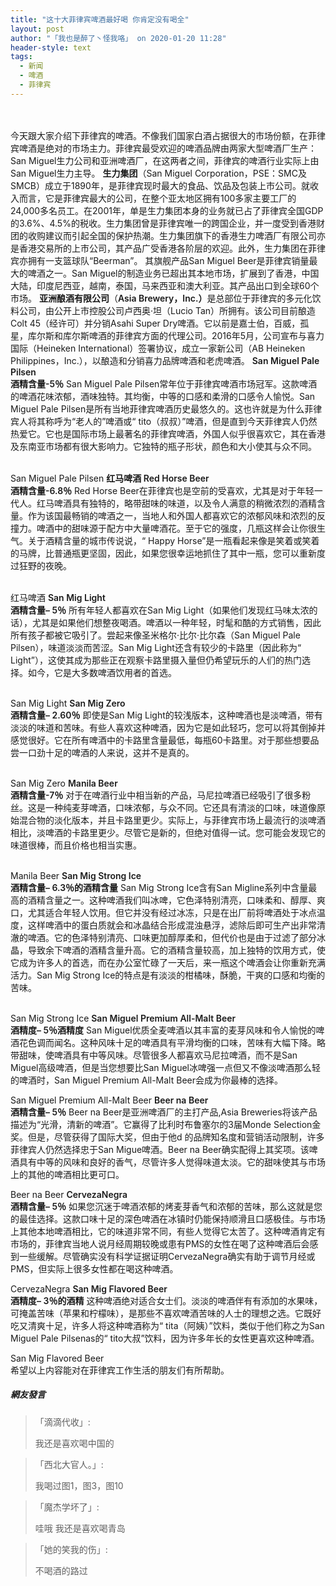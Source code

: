 ```yaml
---
title: "这十大菲律宾啤酒最好喝 你肯定没有喝全"
layout: post
author: "「我也是醉了丶怪我咯」 on 2020-01-20 11:28"
header-style: text
tags:
  - 新闻
  - 啤酒
  - 菲律宾
---
```


<br>
<br>
今天跟大家介绍下菲律宾的啤酒。不像我们国家白酒占据很大的市场份额，在菲律宾啤酒是绝对的市场主力。菲律宾最受欢迎的啤酒品牌由两家大型啤酒厂生产：San Miguel生力公司和亚洲啤酒厂，在这两者之间，菲律宾的啤酒行业实际上由San Miguel生力主导。
<span style="font-weight: 600;">生力集团</span>（San Miguel Corporation，PSE：SMC及SMCB）成立于1890年，是菲律宾现时最大的食品、饮品及包装上市公司。就收入而言，它是菲律宾最大的公司，在整个亚太地区拥有100多家主要工厂的24,000多名员工。在2001年，单是生力集团本身的业务就已占了菲律宾全国GDP的3.6%、4.5%的税收。生力集团曾是菲律宾唯一的跨国企业，并一度受到香港财团的收购建议而引起全国的保护热潮。生力集团旗下的香港生力啤酒厂有限公司亦是香港交易所的上市公司，其产品广受香港各阶层的欢迎。此外，生力集团在菲律宾亦拥有一支篮球队“Beerman”。
其旗舰产品San Miguel Beer是菲律宾销量最大的啤酒之一。San Miguel的制造业务已超出其本地市场，扩展到了香港，中国大陆，印度尼西亚，越南，泰国，马来西亚和澳大利亚。其产品出口到全球60个市场。
<span style="font-weight: 600;">亚洲酿酒有限公司</span>（<span style="font-weight: 600;">Asia Brewery，Inc.）</span>是总部位于菲律宾的多元化饮料公司，由公开上市控股公司卢西奥·坦（Lucio Tan）所拥有。该公司目前酿造Colt 45（经许可）并分销Asahi Super Dry啤酒。它以前是嘉士伯，百威，孤星，库尔斯和库尔斯啤酒的菲律宾方面的代理公司。2016年5月，公司宣布与喜力国际（Heineken International）签署协议，成立一家新公司（AB Heineken Philippines，Inc.），以酿造和分销喜力品牌啤酒和老虎啤酒。
<span style="font-weight: 600;">San Miguel Pale Pilsen</span>
<b><br></b><span style="font-weight: 600;">酒精含量-5％</span>&nbsp;San Miguel Pale Pilsen常年位于菲律宾啤酒市场冠军。这款啤酒的啤酒花味浓郁，酒味独特。其均衡，中等的口感和柔滑的口感令人愉悦。San Miguel Pale Pilsen是所有当地菲律宾啤酒历史最悠久的。这也许就是为什么菲律宾人将其称呼为“老人的”啤酒或“ tito（叔叔）”啤酒，但是直到今天菲律宾人仍然热爱它。它也是国际市场上最著名的菲律宾啤酒，外国人似乎很喜欢它，其在香港及东南亚市场都有很大影响力。它独特的瓶子形状，颜色和大小使其与众不同。<br>
<br>


San Miguel Pale Pilsen
<span style="font-weight: 600;">红马啤酒 Red Horse Beer</span>
<b><br></b><span style="font-weight: 600;">酒精含量-6.8％</span>&nbsp;Red Horse Beer在菲律宾也是空前的受喜欢，尤其是对于年轻一代人。红马啤酒具有独特的，略带甜味的味道，以及令人满意的稍微浓烈的酒精含量。作为该国最畅销的啤酒之一，当地人和外国人都喜欢它的浓郁风味和浓烈的反撞力。啤酒中的甜味源于配方中大量啤酒花。至于它的强度，几瓶这样会让你很生气。关于酒精含量的城市传说说，“ Happy Horse”是一瓶看起来像是笑着或笑着的马牌，比普通瓶更坚固，因此，如果您很幸运地抓住了其中一瓶，您可以重新度过狂野的夜晚。<br>
<br>


红马啤酒
<span style="font-weight: 600;">San Mig Light</span>
<b><br></b><span style="font-weight: 600;">酒精含量– 5％</span>&nbsp;所有年轻人都喜欢在San Mig Light（如果他们发现红马味太浓的话），尤其是如果他们想整夜喝酒。啤酒以一种年轻，时髦和酷的方式销售，因此所有孩子都被它吸引了。尝起来像圣米格尔·比尔·比尔森（San Miguel Pale Pilsen），味道淡淡而苦涩。San Mig Light还含有较少的卡路里（因此称为“ Light”），这使其成为那些正在观察卡路里摄入量但仍希望玩乐的人们的热门选择。如今，它是大多数啤酒饮用者的首选。<br>
<br>


San Mig Light
<span style="font-weight: 600;">San Mig Zero</span>
<b><br></b><span style="font-weight: 600;">酒精含量– 2.60％</span>&nbsp;即使是San Mig Light的较浅版本，这种啤酒也是淡啤酒，带有淡淡的味道和苦味。有些人喜欢这种啤酒，因为它是如此轻巧，您可以将其倒掉并感觉很好。它在所有啤酒中的卡路里含量最低，每瓶60卡路里。对于那些想要品尝一口劲十足的啤酒的人来说，这并不是真的。<br>
<br>


San Mig Zero
<span style="font-weight: 600;">Manila Beer</span>
<b><br></b><span style="font-weight: 600;">酒精含量-7％</span>&nbsp;对于在啤酒行业中相当新的产品，马尼拉啤酒已经吸引了很多粉丝。这是一种纯麦芽啤酒，口味浓郁，与众不同。它还具有清淡的口味，味道像原始混合物的淡化版本，并且卡路里更少。实际上，与菲律宾市场上最流行的淡啤酒相比，淡啤酒的卡路里更少。尽管它是新的，但绝对值得一试。您可能会发现它的味道很棒，而且价格也相当实惠。<br>
<br>


Manila Beer
<span style="font-weight: 600;">San Mig Strong Ice</span>
<b><br></b><span style="font-weight: 600;">酒精含量– 6.3％的酒精含量</span>&nbsp;San Mig Strong Ice含有San Migline系列中含量最高的酒精含量之一。这种啤酒我们叫冰啤，它色泽特别清亮，口味柔和、醇厚、爽口，尤其适合年轻人饮用。但它并没有经过冰冻，只是在出厂前将啤酒处于冰点温度，这样啤酒中的蛋白质就会和冰晶结合形成混浊悬浮，滤除后即可生产出非常清澈的啤酒。它的色泽特别清亮、口味更加醇厚柔和，但代价也是由于过滤了部分冰晶，导致余下啤酒的酒精含量升高。它的酒精含量较高，加上独特的饮用方式，使它成为许多人的首选，而在办公室忙碌了一天后，来一瓶这个啤酒会让你重新充满活力。San Mig Strong Ice的特点是有淡淡的柑橘味，酥脆，干爽的口感和均衡的苦味。<br>
<br>


San Mig Strong Ice
<span style="font-weight: 600;">San Miguel Premium All-Malt Beer</span><br><span style="font-weight: 600;">酒精度– 5％酒精度</span>
San Miguel优质全麦啤酒以其丰富的麦芽风味和令人愉悦的啤酒花色调而闻名。这种风味十足的啤酒具有平滑均衡的口味，苦味有大幅下降。略带甜味，使啤酒具有中等风味。尽管很多人都喜欢马尼拉啤酒，而不是San Miguel高级啤酒，但是当您想要比San Miguel冰啤强一点但又不像淡啤酒那么轻的啤酒时，San Miguel Premium All-Malt Beer会成为你最棒的选择。
<br>


San Miguel Premium All-Malt Beer
<span style="font-weight: 600;">Beer na Beer</span>
<b><br></b><span style="font-weight: 600;">酒精含量– 5％</span>&nbsp;Beer na Beer是亚洲啤酒厂的主打产品,Asia Breweries将该产品描述为“光滑，清新的啤酒”。它赢得了比利时布鲁塞尔的3届Monde Selection金奖。但是，尽管获得了国际大奖，但由于他d 的品牌知名度和营销活动限制，许多菲律宾人仍然选择忠于San Migue啤酒。Beer na Beer确实配得上其奖项。该啤酒具有中等的风味和良好的香气，尽管许多人觉得味道太淡。它的甜味使其与市场上的其他的啤酒相比更可口。
<br>


Beer na Beer
<span style="font-weight: 600;">CervezaNegra</span><br><span style="font-weight: 600;">酒精含量– 5％</span>
如果您沉迷于啤酒浓郁的烤麦芽香气和浓郁的苦味，那么这就是您的最佳选择。这款口味十足的深色啤酒在冰镇时仍能保持顺滑且口感极佳。与市场上其他本地啤酒相比，它的味道非常不同，有些人觉得它太苦了。这种啤酒肯定有市场的，菲律宾当地人说月经周期较晚或患有PMS的女性在喝了这种啤酒后会感到一些缓解。尽管确实没有科学证据证明CervezaNegra确实有助于调节月经或PMS，但实际上很多女性都在喝这种啤酒。
<br>


CervezaNegra
<span style="font-weight: 600;">San Mig Flavored Beer</span>
<b><br></b><span style="font-weight: 600;">酒精度– 3％的酒精</span>&nbsp;这种啤酒绝对适合女士们。淡淡的啤酒伴有有添加的水果味，可掩盖苦味（苹果和柠檬味），是那些不喜欢啤酒苦味的人士的理想之选。它既好吃又清爽十足，许多人将这种啤酒称为“ tita（阿姨）”饮料，类似于他们称之为San Miguel Pale Pilsenas的“ tito大叔”饮料，因为许多年长的女性更喜欢这种啤酒。
<br>


San Mig Flavored Beer
<br>希望以上内容能对在菲律宾工作生活的朋友们有所帮助。
<input type="hidden" value="菲乐园提供"><br>

##### 網友發言 
> 「滴滴代收」:
> <p>我还是喜欢喝中国的</p>

> 「西北大官人。」:
> <p>我喝过图1，图3，图10&nbsp;</p>


> 「魔杰学坏了」:
> <p>哇哦 我还是喜欢喝青岛</p>

> 「她的笑我的伤」:
> <p>不喝酒的路过</p>


